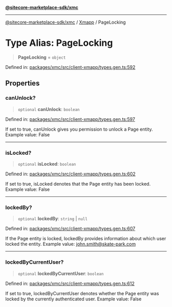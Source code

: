 [**@sitecore-marketplace-sdk/xmc**](../../../../README.md)

***

[@sitecore-marketplace-sdk/xmc](../../../../README.md) / [Xmapp](../README.md) / PageLocking

# Type Alias: PageLocking

> **PageLocking** = `object`

Defined in: [packages/xmc/src/client-xmapp/types.gen.ts:592](https://github.com/Sitecore/marketplace-sdk/blob/893df143248e67d8c66e942a96045542130259a0/packages/xmc/src/client-xmapp/types.gen.ts#L592)

## Properties

### canUnlock?

> `optional` **canUnlock**: `boolean`

Defined in: [packages/xmc/src/client-xmapp/types.gen.ts:597](https://github.com/Sitecore/marketplace-sdk/blob/893df143248e67d8c66e942a96045542130259a0/packages/xmc/src/client-xmapp/types.gen.ts#L597)

If set to true, canUnlock gives you permission to unlock a Page entity.
Example value: False

***

### isLocked?

> `optional` **isLocked**: `boolean`

Defined in: [packages/xmc/src/client-xmapp/types.gen.ts:602](https://github.com/Sitecore/marketplace-sdk/blob/893df143248e67d8c66e942a96045542130259a0/packages/xmc/src/client-xmapp/types.gen.ts#L602)

If set to true, isLocked denotes that the Page entity has been locked.
Example value: False

***

### lockedBy?

> `optional` **lockedBy**: `string` \| `null`

Defined in: [packages/xmc/src/client-xmapp/types.gen.ts:607](https://github.com/Sitecore/marketplace-sdk/blob/893df143248e67d8c66e942a96045542130259a0/packages/xmc/src/client-xmapp/types.gen.ts#L607)

If the Page entity is locked, lockedBy provides information about which user locked the entity.
Example value: john.smith@skate-park.com

***

### lockedByCurrentUser?

> `optional` **lockedByCurrentUser**: `boolean`

Defined in: [packages/xmc/src/client-xmapp/types.gen.ts:612](https://github.com/Sitecore/marketplace-sdk/blob/893df143248e67d8c66e942a96045542130259a0/packages/xmc/src/client-xmapp/types.gen.ts#L612)

If set to true, lockedByCurrentUser denotes whether the Page entity was locked by the currently authenticated user.
Example value: False
